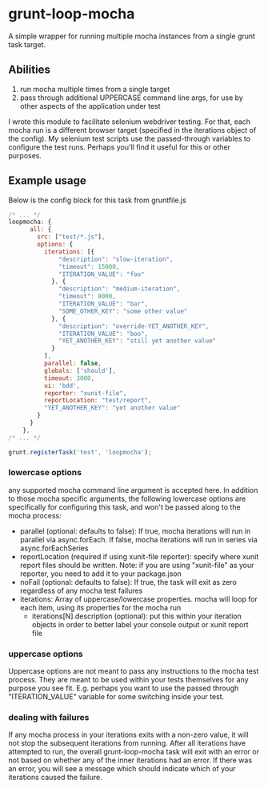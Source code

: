 # grunt-loop-mocha

A simple wrapper for running multiple mocha instances from a single grunt task target.

## Abilities

1. run mocha multiple times from a single target
2. pass through additional UPPERCASE command line args, for use by other aspects of the application under test

I wrote this module to facilitate selenium webdriver testing. For that, each mocha run is a different browser target (specified in the iterations object of the config). My selenium test scripts 
use the passed-through variables to configure the test runs. Perhaps you'll find it useful for this or other purposes.

## Example usage

Below is the config block for this task from gruntfile.js

```javascript
/* ... */
loopmocha: {
      all: {
        src: ["test/*.js"],
        options: {
          iterations: [{
              "description": "slow-iteration",
              "timeout": 15000,
              "ITERATION_VALUE": "foo"
            }, {
              "description": "medium-iteration",
              "timeout": 8000,
              "ITERATION_VALUE": "bar",
              "SOME_OTHER_KEY": "some other value"
            }, {
              "description": "override-YET_ANOTHER_KEY",
              "ITERATION_VALUE": "boo",
              "YET_ANOTHER_KEY": "still yet another value"
            }
          ],
          parallel: false,
          globals: ['should'],
          timeout: 3000,
          ui: 'bdd',
          reporter: "xunit-file",
          reportLocation: "test/report",
          "YET_ANOTHER_KEY": "yet another value"
        }
      }
    },
/* ... */

grunt.registerTask('test', 'loopmocha');
```

### lowercase options

any supported mocha command line argument is accepted here. In addition to those mocha specific arguments, the following lowercase options are specifically for configuring this task, and won't be passed along to the mocha process:

* parallel (optional: defaults to false): If true, mocha iterations will run in parallel via async.forEach. If false, mocha iterations will run in series via async.forEachSeries
* reportLocation (required if using xunit-file reporter): specify where xunit report files should be written. Note: if you are using "xunit-file" as your reporter, you need to add it to your package.json
* noFail (optional: defaults to false): If true, the task will exit as zero regardless of any mocha test failures
* iterations: Array of uppercase/lowercase properties. mocha will loop for each item, using its properties for the mocha run
  * iterations[N].description (optional): put this within your iteration objects in order to better label your console output or xunit report file

### uppercase options

Uppercase options are not meant to pass any instructions to the mocha test process. They are meant to be used within your tests themselves for any purpose you see fit. E.g. perhaps you want to use the passed through "ITERATION_VALUE" variable for some switching inside your test.

### dealing with failures

If any mocha process in your iterations exits with a non-zero value, it will not stop the subsequent iterations from running. After all iterations have attempted to run, the overall grunt-loop-mocha task will exit with an error or not based on whether any of the inner iterations had an error. If there was an error, you will see a message which should indicate which of your iterations caused the failure.